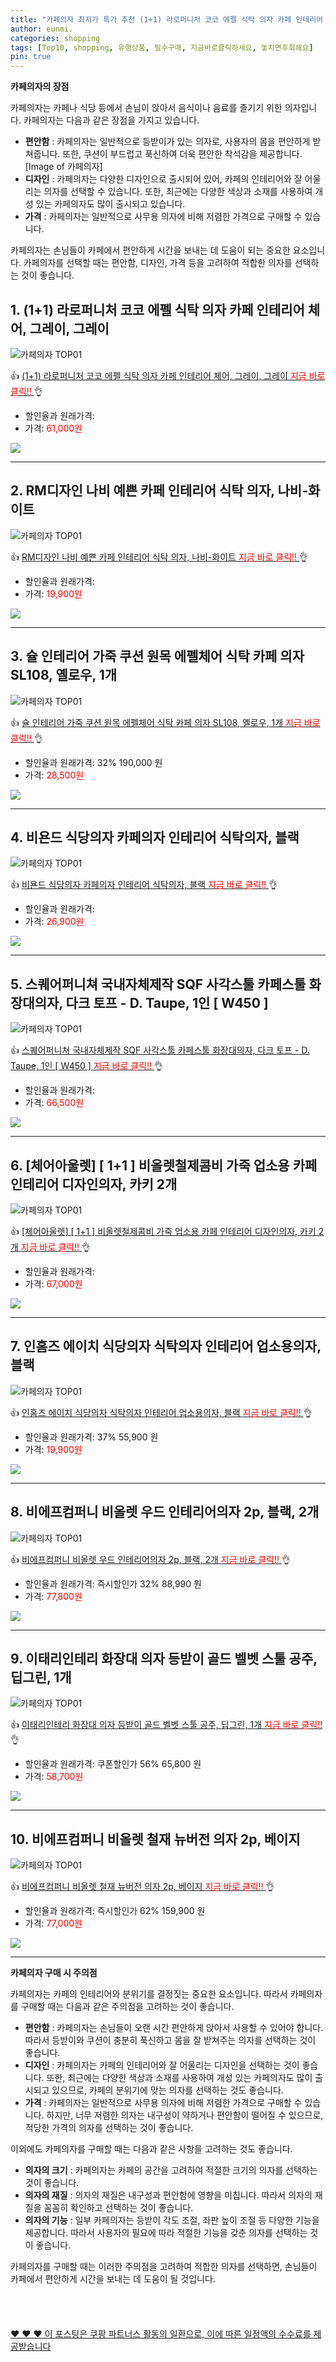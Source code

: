 ```yaml
---
title: "카페의자 최저가 특가 추천 (1+1) 라로퍼니처 코코 에펠 식탁 의자 카페 인테리어 체어, 그레이, 그레이 비교 장점 구매가이드"
author: eunmi.
categories: shopping
tags: [Top10, shopping, 유행상품, 필수구매, 지금바로클릭하세요, 놓치면후회해요]
pin: true
---
```

**카페의자의 장점**

카페의자는 카페나 식당 등에서 손님이 앉아서 음식이나 음료를 즐기기 위한 의자입니다. 카페의자는 다음과 같은 장점을 가지고 있습니다.

* **편안함** : 카페의자는 일반적으로 등받이가 있는 의자로, 사용자의 몸을 편안하게 받쳐줍니다. 또한, 쿠션이 부드럽고 푹신하여 더욱 편안한 착석감을 제공합니다.
[Image of 카페의자]
* **디자인** : 카페의자는 다양한 디자인으로 출시되어 있어, 카페의 인테리어와 잘 어울리는 의자를 선택할 수 있습니다. 또한, 최근에는 다양한 색상과 소재를 사용하여 개성 있는 카페의자도 많이 출시되고 있습니다.
* **가격** : 카페의자는 일반적으로 사무용 의자에 비해 저렴한 가격으로 구매할 수 있습니다.

카페의자는 손님들이 카페에서 편안하게 시간을 보내는 데 도움이 되는 중요한 요소입니다. 카페의자를 선택할 때는 편안함, 디자인, 가격 등을 고려하여 적합한 의자를 선택하는 것이 좋습니다.

   

## 1. (1+1) 라로퍼니처 코코 에펠 식탁 의자 카페 인테리어 체어, 그레이, 그레이

![카페의자 TOP01](https://thumbnail7.coupangcdn.com/thumbnails/remote/230x230ex/image/vendor_inventory/03c1/3bede26f92c5f14eea8a7d5d9227434e044c2b721d5579b9a65c48839c18.jpg)


👍 [(1+1) 라로퍼니처 코코 에펠 식탁 의자 카페 인테리어 체어, 그레이, 그레이 <font color=red> 지금 바로 클릭!! </font> ](https://link.coupang.com/re/AFFSDP?lptag=AF3617701&subid=GithubCoopas&pageKey=6064114321&traceid=V0-153&itemId=11164690016&vendorItemId=78442804266) 👌 


- 할인율과 원래가격: 
- 가격: <span style='color:red'>61,000원</span>

[![](/discount_price.png)](https://link.coupang.com/re/AFFSDP?lptag=AF3617701&subid=GithubCoopas&pageKey=6064114321&traceid=V0-153&itemId=11164690016&vendorItemId=78442804266)

---


   

## 2. RM디자인 나비 예쁜 카페 인테리어 식탁 의자, 나비-화이트

![카페의자 TOP01](https://thumbnail10.coupangcdn.com/thumbnails/remote/230x230ex/image/vendor_inventory/ccab/f7b2bf106d0634b28d1ed784c61e55582c06e94702401041111a20ba5505.jpg)


👍 [RM디자인 나비 예쁜 카페 인테리어 식탁 의자, 나비-화이트 <font color=red> 지금 바로 클릭!! </font> ](https://link.coupang.com/re/AFFSDP?lptag=AF3617701&subid=GithubCoopas&pageKey=6902824422&traceid=V0-153&itemId=3666919346&vendorItemId=71652330947) 👌 


- 할인율과 원래가격: 
- 가격: <span style='color:red'>19,900원</span>

[![](/discount_price.png)](https://link.coupang.com/re/AFFSDP?lptag=AF3617701&subid=GithubCoopas&pageKey=6902824422&traceid=V0-153&itemId=3666919346&vendorItemId=71652330947)

---


   

## 3. 슐 인테리어 가죽 쿠션 원목 에펠체어 식탁 카페 의자 SL108, 옐로우, 1개

![카페의자 TOP01](https://thumbnail7.coupangcdn.com/thumbnails/remote/230x230ex/image/vendor_inventory/33f4/e9c249dfca8d352251e0b4997d07f2a08715b4a93e2f8e49822cad1a910f.jpg)


👍 [슐 인테리어 가죽 쿠션 원목 에펠체어 식탁 카페 의자 SL108, 옐로우, 1개 <font color=red> 지금 바로 클릭!! </font> ](https://link.coupang.com/re/AFFSDP?lptag=AF3617701&subid=GithubCoopas&pageKey=7284887520&traceid=V0-153&itemId=18606623195&vendorItemId=70754723391) 👌 


- 할인율과 원래가격: 32%  190,000   원
- 가격: <span style='color:red'>28,500원</span>

[![](/discount_price.png)](https://link.coupang.com/re/AFFSDP?lptag=AF3617701&subid=GithubCoopas&pageKey=7284887520&traceid=V0-153&itemId=18606623195&vendorItemId=70754723391)

---


   

## 4. 비욘드 식당의자 카페의자 인테리어 식탁의자, 블랙

![카페의자 TOP01](https://thumbnail6.coupangcdn.com/thumbnails/remote/230x230ex/image/vendor_inventory/7e18/21de0bf719a9e7531047c01075766a6f465424f4cfaadc84ab50fd279e9a.jpg)


👍 [비욘드 식당의자 카페의자 인테리어 식탁의자, 블랙 <font color=red> 지금 바로 클릭!! </font> ](https://link.coupang.com/re/AFFSDP?lptag=AF3617701&subid=GithubCoopas&pageKey=7283928303&traceid=V0-153&itemId=18602432806&vendorItemId=85748770723) 👌 


- 할인율과 원래가격: 
- 가격: <span style='color:red'>26,900원</span>

[![](/discount_price.png)](https://link.coupang.com/re/AFFSDP?lptag=AF3617701&subid=GithubCoopas&pageKey=7283928303&traceid=V0-153&itemId=18602432806&vendorItemId=85748770723)

---


   

## 5. 스퀘어퍼니쳐 국내자체제작 SQF 사각스툴 카페스툴 화장대의자, 다크 토프 - D. Taupe, 1인 [ W450 ]

![카페의자 TOP01](https://thumbnail8.coupangcdn.com/thumbnails/remote/230x230ex/image/vendor_inventory/f081/37fa6983674ba3df795cbfe6d2c567a551d4a8a3c6b39da2c3ca5e9b5938.jpg)


👍 [스퀘어퍼니쳐 국내자체제작 SQF 사각스툴 카페스툴 화장대의자, 다크 토프 - D. Taupe, 1인 [ W450 ] <font color=red> 지금 바로 클릭!! </font> ](https://link.coupang.com/re/AFFSDP?lptag=AF3617701&subid=GithubCoopas&pageKey=7623186952&traceid=V0-153&itemId=20215627931&vendorItemId=87305451289) 👌 


- 할인율과 원래가격: 
- 가격: <span style='color:red'>66,500원</span>

[![](/discount_price.png)](https://link.coupang.com/re/AFFSDP?lptag=AF3617701&subid=GithubCoopas&pageKey=7623186952&traceid=V0-153&itemId=20215627931&vendorItemId=87305451289)

---


   

## 6. [체어아울렛] [ 1+1 ] 비올렛철제콤비 가죽 업소용 카페 인테리어 디자인의자, 카키 2개

![카페의자 TOP01](https://thumbnail8.coupangcdn.com/thumbnails/remote/230x230ex/image/vendor_inventory/6c95/f16358e7c0f3fe8f63119e81fdeabc2ff81fdf281f8f8ae62345000b9e2d.jpg)


👍 [[체어아울렛] [ 1+1 ] 비올렛철제콤비 가죽 업소용 카페 인테리어 디자인의자, 카키 2개 <font color=red> 지금 바로 클릭!! </font> ](https://link.coupang.com/re/AFFSDP?lptag=AF3617701&subid=GithubCoopas&pageKey=5814698434&traceid=V0-153&itemId=10016336592&vendorItemId=77299404696) 👌 


- 할인율과 원래가격: 
- 가격: <span style='color:red'>67,000원</span>

[![](/discount_price.png)](https://link.coupang.com/re/AFFSDP?lptag=AF3617701&subid=GithubCoopas&pageKey=5814698434&traceid=V0-153&itemId=10016336592&vendorItemId=77299404696)

---


   

## 7. 인홈즈 에이치 식당의자 식탁의자 인테리어 업소용의자, 블랙

![카페의자 TOP01](https://thumbnail8.coupangcdn.com/thumbnails/remote/230x230ex/image/vendor_inventory/6ec8/c7fd35af9176d917a4ad0c307a35ed7ae63ef992f3177c29bd3114583bc7.jpg)


👍 [인홈즈 에이치 식당의자 식탁의자 인테리어 업소용의자, 블랙 <font color=red> 지금 바로 클릭!! </font> ](https://link.coupang.com/re/AFFSDP?lptag=AF3617701&subid=GithubCoopas&pageKey=6343941204&traceid=V0-153&itemId=13321269339&vendorItemId=80577368994) 👌 


- 할인율과 원래가격: 37%  55,900   원
- 가격: <span style='color:red'>19,900원</span>

[![](/discount_price.png)](https://link.coupang.com/re/AFFSDP?lptag=AF3617701&subid=GithubCoopas&pageKey=6343941204&traceid=V0-153&itemId=13321269339&vendorItemId=80577368994)

---


   

## 8. 비에프컴퍼니 비올렛 우드 인테리어의자 2p, 블랙, 2개

![카페의자 TOP01](https://thumbnail9.coupangcdn.com/thumbnails/remote/230x230ex/image/product/image/vendoritem/2019/01/31/3366455989/d3b4d910-cfb3-434c-803e-2f71c3d21386.jpg)


👍 [비에프컴퍼니 비올렛 우드 인테리어의자 2p, 블랙, 2개 <font color=red> 지금 바로 클릭!! </font> ](https://link.coupang.com/re/AFFSDP?lptag=AF3617701&subid=GithubCoopas&pageKey=43208903&traceid=V0-153&itemId=156331941&vendorItemId=3366455989) 👌 


- 할인율과 원래가격: 즉시할인가 32%  88,990   원
- 가격: <span style='color:red'>77,800원</span>

[![](/discount_price.png)](https://link.coupang.com/re/AFFSDP?lptag=AF3617701&subid=GithubCoopas&pageKey=43208903&traceid=V0-153&itemId=156331941&vendorItemId=3366455989)

---


   

## 9. 이태리인테리 화장대 의자 등받이 골드 벨벳 스툴 공주, 딥그린, 1개

![카페의자 TOP01](https://thumbnail6.coupangcdn.com/thumbnails/remote/230x230ex/image/vendor_inventory/352a/45d55e3d6762e99b73f108a5560f47db4a5a3a4123e789e27e0463a14c7f.png)


👍 [이태리인테리 화장대 의자 등받이 골드 벨벳 스툴 공주, 딥그린, 1개 <font color=red> 지금 바로 클릭!! </font> ](https://link.coupang.com/re/AFFSDP?lptag=AF3617701&subid=GithubCoopas&pageKey=7216244145&traceid=V0-153&itemId=18275352427&vendorItemId=82972959598) 👌 


- 할인율과 원래가격: 쿠폰할인가 56%  65,800   원
- 가격: <span style='color:red'>58,700원</span>

[![](/discount_price.png)](https://link.coupang.com/re/AFFSDP?lptag=AF3617701&subid=GithubCoopas&pageKey=7216244145&traceid=V0-153&itemId=18275352427&vendorItemId=82972959598)

---


   

## 10. 비에프컴퍼니 비올렛 철재 뉴버전 의자 2p, 베이지

![카페의자 TOP01](https://thumbnail7.coupangcdn.com/thumbnails/remote/230x230ex/image/rs_quotation_api/wrlsntau/06102ba78de94bb9910d7d442dfde7db.jpg)


👍 [비에프컴퍼니 비올렛 철재 뉴버전 의자 2p, 베이지 <font color=red> 지금 바로 클릭!! </font> ](https://link.coupang.com/re/AFFSDP?lptag=AF3617701&subid=GithubCoopas&pageKey=6201911179&traceid=V0-153&itemId=12311008697&vendorItemId=79581173446) 👌 


- 할인율과 원래가격: 즉시할인가 62%  159,900   원
- 가격: <span style='color:red'>77,000원</span>

[![](/discount_price.png)](https://link.coupang.com/re/AFFSDP?lptag=AF3617701&subid=GithubCoopas&pageKey=6201911179&traceid=V0-153&itemId=12311008697&vendorItemId=79581173446)

---
**카페의자 구매 시 주의점**

카페의자는 카페의 인테리어와 분위기를 결정짓는 중요한 요소입니다. 따라서 카페의자를 구매할 때는 다음과 같은 주의점을 고려하는 것이 좋습니다.

* **편안함** : 카페의자는 손님들이 오랜 시간 편안하게 앉아서 사용할 수 있어야 합니다. 따라서 등받이와 쿠션이 충분히 푹신하고 몸을 잘 받쳐주는 의자를 선택하는 것이 좋습니다.
* **디자인** : 카페의자는 카페의 인테리어와 잘 어울리는 디자인을 선택하는 것이 좋습니다. 또한, 최근에는 다양한 색상과 소재를 사용하여 개성 있는 카페의자도 많이 출시되고 있으므로, 카페의 분위기에 맞는 의자를 선택하는 것도 좋습니다.
* **가격** : 카페의자는 일반적으로 사무용 의자에 비해 저렴한 가격으로 구매할 수 있습니다. 하지만, 너무 저렴한 의자는 내구성이 약하거나 편안함이 떨어질 수 있으므로, 적당한 가격의 의자를 선택하는 것이 좋습니다.

이외에도 카페의자를 구매할 때는 다음과 같은 사항을 고려하는 것도 좋습니다.

* **의자의 크기** : 카페의자는 카페의 공간을 고려하여 적절한 크기의 의자를 선택하는 것이 좋습니다.
* **의자의 재질** : 의자의 재질은 내구성과 편안함에 영향을 미칩니다. 따라서 의자의 재질을 꼼꼼히 확인하고 선택하는 것이 좋습니다.
* **의자의 기능** : 일부 카페의자는 등받이 각도 조절, 좌판 높이 조절 등 다양한 기능을 제공합니다. 따라서 사용자의 필요에 따라 적절한 기능을 갖춘 의자를 선택하는 것이 좋습니다.

카페의자를 구매할 때는 이러한 주의점을 고려하여 적합한 의자를 선택하면, 손님들이 카페에서 편안하게 시간을 보내는 데 도움이 될 것입니다.<br><br><br><br><br> [ ❤ ❤ ❤ 이 포스팅은 쿠팡 파트너스 활동의 일환으로, 이에 따른 일정액의 수수료를 제공받습니다](https://link.coupang.com/a/bcEFyh)